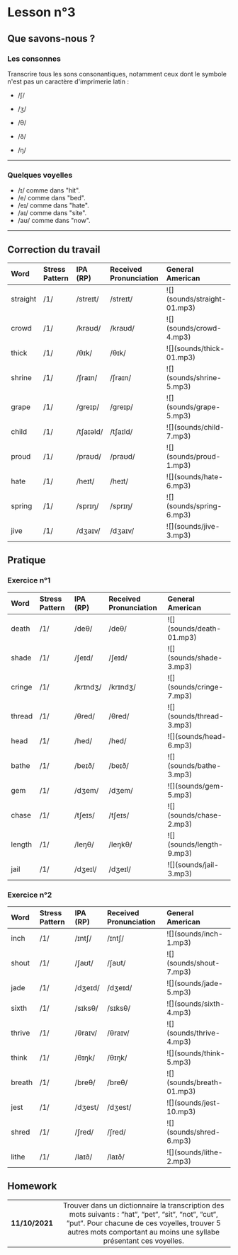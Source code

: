# Lesson n°3



## Que savons-nous ?

### Les consonnes

Transcrire tous les sons consonantiques, notamment ceux dont le symbole n'est pas un caractère d'imprimerie latin :

* /ʃ/

* /ʒ/

* /θ/

* /ð/

* /ŋ/

---

### Quelques voyelles

*  /ɪ/ comme dans "hit".
*  /e/ comme dans "bed".
*  /eɪ/ comme dans "hate".
*  /aɪ/ comme dans "site".
*  /aʊ/ comme dans "now".

---

## Correction du travail

<table class="table table-striped table-hover table-condensed table-responsive" style="margin-left: auto; margin-right: auto;">
 <thead>
  <tr>
   <th style="text-align:left;"> Word </th>
   <th style="text-align:left;"> Stress Pattern </th>
   <th style="text-align:left;"> IPA (RP) </th>
   <th style="text-align:left;"> Received Pronunciation </th>
   <th style="text-align:left;"> General American </th>
  </tr>
 </thead>
<tbody>
  <tr>
   <td style="text-align:left;"> straight </td>
   <td style="text-align:left;"> /1/ </td>
   <td style="text-align:left;"> /streɪt/ </td>
   <td style="text-align:left;"> /streɪt/ </td>
   <td style="text-align:left;"> ![](sounds/straight-01.mp3) </td>
  </tr>
  <tr>
   <td style="text-align:left;"> crowd </td>
   <td style="text-align:left;"> /1/ </td>
   <td style="text-align:left;"> /kraʊd/ </td>
   <td style="text-align:left;"> /kraʊd/ </td>
   <td style="text-align:left;"> ![](sounds/crowd-4.mp3) </td>
  </tr>
  <tr>
   <td style="text-align:left;"> thick </td>
   <td style="text-align:left;"> /1/ </td>
   <td style="text-align:left;"> /θɪk/ </td>
   <td style="text-align:left;"> /θɪk/ </td>
   <td style="text-align:left;"> ![](sounds/thick-01.mp3) </td>
  </tr>
  <tr>
   <td style="text-align:left;"> shrine </td>
   <td style="text-align:left;"> /1/ </td>
   <td style="text-align:left;"> /ʃraɪn/ </td>
   <td style="text-align:left;"> /ʃraɪn/ </td>
   <td style="text-align:left;"> ![](sounds/shrine-5.mp3) </td>
  </tr>
  <tr>
   <td style="text-align:left;"> grape </td>
   <td style="text-align:left;"> /1/ </td>
   <td style="text-align:left;"> /greɪp/ </td>
   <td style="text-align:left;"> /greɪp/ </td>
   <td style="text-align:left;"> ![](sounds/grape-5.mp3) </td>
  </tr>
  <tr>
   <td style="text-align:left;"> child </td>
   <td style="text-align:left;"> /1/ </td>
   <td style="text-align:left;"> /tʃaɪəld/ </td>
   <td style="text-align:left;"> /tʃaɪld/ </td>
   <td style="text-align:left;"> ![](sounds/child-7.mp3) </td>
  </tr>
  <tr>
   <td style="text-align:left;"> proud </td>
   <td style="text-align:left;"> /1/ </td>
   <td style="text-align:left;"> /praʊd/ </td>
   <td style="text-align:left;"> /praʊd/ </td>
   <td style="text-align:left;"> ![](sounds/proud-1.mp3) </td>
  </tr>
  <tr>
   <td style="text-align:left;"> hate </td>
   <td style="text-align:left;"> /1/ </td>
   <td style="text-align:left;"> /heɪt/ </td>
   <td style="text-align:left;"> /heɪt/ </td>
   <td style="text-align:left;"> ![](sounds/hate-6.mp3) </td>
  </tr>
  <tr>
   <td style="text-align:left;"> spring </td>
   <td style="text-align:left;"> /1/ </td>
   <td style="text-align:left;"> /sprɪŋ/ </td>
   <td style="text-align:left;"> /sprɪŋ/ </td>
   <td style="text-align:left;"> ![](sounds/spring-6.mp3) </td>
  </tr>
  <tr>
   <td style="text-align:left;"> jive </td>
   <td style="text-align:left;"> /1/ </td>
   <td style="text-align:left;"> /dʒaɪv/ </td>
   <td style="text-align:left;"> /dʒaɪv/ </td>
   <td style="text-align:left;"> ![](sounds/jive-3.mp3) </td>
  </tr>
</tbody>
</table>

## Pratique

### Exercice n°1

<table class="table table-striped table-hover table-condensed table-responsive" style="margin-left: auto; margin-right: auto;">
 <thead>
  <tr>
   <th style="text-align:left;"> Word </th>
   <th style="text-align:left;"> Stress Pattern </th>
   <th style="text-align:left;"> IPA (RP) </th>
   <th style="text-align:left;"> Received Pronunciation </th>
   <th style="text-align:left;"> General American </th>
  </tr>
 </thead>
<tbody>
  <tr>
   <td style="text-align:left;"> death </td>
   <td style="text-align:left;"> /1/ </td>
   <td style="text-align:left;"> /deθ/ </td>
   <td style="text-align:left;"> /deθ/ </td>
   <td style="text-align:left;"> ![](sounds/death-01.mp3) </td>
  </tr>
  <tr>
   <td style="text-align:left;"> shade </td>
   <td style="text-align:left;"> /1/ </td>
   <td style="text-align:left;"> /ʃeɪd/ </td>
   <td style="text-align:left;"> /ʃeɪd/ </td>
   <td style="text-align:left;"> ![](sounds/shade-3.mp3) </td>
  </tr>
  <tr>
   <td style="text-align:left;"> cringe </td>
   <td style="text-align:left;"> /1/ </td>
   <td style="text-align:left;"> /krɪndʒ/ </td>
   <td style="text-align:left;"> /krɪndʒ/ </td>
   <td style="text-align:left;"> ![](sounds/cringe-7.mp3) </td>
  </tr>
  <tr>
   <td style="text-align:left;"> thread </td>
   <td style="text-align:left;"> /1/ </td>
   <td style="text-align:left;"> /θred/ </td>
   <td style="text-align:left;"> /θred/ </td>
   <td style="text-align:left;"> ![](sounds/thread-3.mp3) </td>
  </tr>
  <tr>
   <td style="text-align:left;"> head </td>
   <td style="text-align:left;"> /1/ </td>
   <td style="text-align:left;"> /hed/ </td>
   <td style="text-align:left;"> /hed/ </td>
   <td style="text-align:left;"> ![](sounds/head-6.mp3) </td>
  </tr>
  <tr>
   <td style="text-align:left;"> bathe </td>
   <td style="text-align:left;"> /1/ </td>
   <td style="text-align:left;"> /beɪð/ </td>
   <td style="text-align:left;"> /beɪð/ </td>
   <td style="text-align:left;"> ![](sounds/bathe-3.mp3) </td>
  </tr>
  <tr>
   <td style="text-align:left;"> gem </td>
   <td style="text-align:left;"> /1/ </td>
   <td style="text-align:left;"> /dʒem/ </td>
   <td style="text-align:left;"> /dʒem/ </td>
   <td style="text-align:left;"> ![](sounds/gem-5.mp3) </td>
  </tr>
  <tr>
   <td style="text-align:left;"> chase </td>
   <td style="text-align:left;"> /1/ </td>
   <td style="text-align:left;"> /tʃeɪs/ </td>
   <td style="text-align:left;"> /tʃeɪs/ </td>
   <td style="text-align:left;"> ![](sounds/chase-2.mp3) </td>
  </tr>
  <tr>
   <td style="text-align:left;"> length </td>
   <td style="text-align:left;"> /1/ </td>
   <td style="text-align:left;"> /leŋθ/ </td>
   <td style="text-align:left;"> /leŋkθ/ </td>
   <td style="text-align:left;"> ![](sounds/length-9.mp3) </td>
  </tr>
  <tr>
   <td style="text-align:left;"> jail </td>
   <td style="text-align:left;"> /1/ </td>
   <td style="text-align:left;"> /dʒeɪl/ </td>
   <td style="text-align:left;"> /dʒeɪl/ </td>
   <td style="text-align:left;"> ![](sounds/jail-3.mp3) </td>
  </tr>
</tbody>
</table>

### Exercice n°2

<table class="table table-striped table-hover table-condensed table-responsive" style="margin-left: auto; margin-right: auto;">
 <thead>
  <tr>
   <th style="text-align:left;"> Word </th>
   <th style="text-align:left;"> Stress Pattern </th>
   <th style="text-align:left;"> IPA (RP) </th>
   <th style="text-align:left;"> Received Pronunciation </th>
   <th style="text-align:left;"> General American </th>
  </tr>
 </thead>
<tbody>
  <tr>
   <td style="text-align:left;"> inch </td>
   <td style="text-align:left;"> /1/ </td>
   <td style="text-align:left;"> /ɪntʃ/ </td>
   <td style="text-align:left;"> /ɪntʃ/ </td>
   <td style="text-align:left;"> ![](sounds/inch-1.mp3) </td>
  </tr>
  <tr>
   <td style="text-align:left;"> shout </td>
   <td style="text-align:left;"> /1/ </td>
   <td style="text-align:left;"> /ʃaʊt/ </td>
   <td style="text-align:left;"> /ʃaʊt/ </td>
   <td style="text-align:left;"> ![](sounds/shout-7.mp3) </td>
  </tr>
  <tr>
   <td style="text-align:left;"> jade </td>
   <td style="text-align:left;"> /1/ </td>
   <td style="text-align:left;"> /dʒeɪd/ </td>
   <td style="text-align:left;"> /dʒeɪd/ </td>
   <td style="text-align:left;"> ![](sounds/jade-5.mp3) </td>
  </tr>
  <tr>
   <td style="text-align:left;"> sixth </td>
   <td style="text-align:left;"> /1/ </td>
   <td style="text-align:left;"> /sɪksθ/ </td>
   <td style="text-align:left;"> /sɪksθ/ </td>
   <td style="text-align:left;"> ![](sounds/sixth-4.mp3) </td>
  </tr>
  <tr>
   <td style="text-align:left;"> thrive </td>
   <td style="text-align:left;"> /1/ </td>
   <td style="text-align:left;"> /θraɪv/ </td>
   <td style="text-align:left;"> /θraɪv/ </td>
   <td style="text-align:left;"> ![](sounds/thrive-4.mp3) </td>
  </tr>
  <tr>
   <td style="text-align:left;"> think </td>
   <td style="text-align:left;"> /1/ </td>
   <td style="text-align:left;"> /θɪŋk/ </td>
   <td style="text-align:left;"> /θɪŋk/ </td>
   <td style="text-align:left;"> ![](sounds/think-5.mp3) </td>
  </tr>
  <tr>
   <td style="text-align:left;"> breath </td>
   <td style="text-align:left;"> /1/ </td>
   <td style="text-align:left;"> /breθ/ </td>
   <td style="text-align:left;"> /breθ/ </td>
   <td style="text-align:left;"> ![](sounds/breath-01.mp3) </td>
  </tr>
  <tr>
   <td style="text-align:left;"> jest </td>
   <td style="text-align:left;"> /1/ </td>
   <td style="text-align:left;"> /dʒest/ </td>
   <td style="text-align:left;"> /dʒest/ </td>
   <td style="text-align:left;"> ![](sounds/jest-10.mp3) </td>
  </tr>
  <tr>
   <td style="text-align:left;"> shred </td>
   <td style="text-align:left;"> /1/ </td>
   <td style="text-align:left;"> /ʃred/ </td>
   <td style="text-align:left;"> /ʃred/ </td>
   <td style="text-align:left;"> ![](sounds/shred-6.mp3) </td>
  </tr>
  <tr>
   <td style="text-align:left;"> lithe </td>
   <td style="text-align:left;"> /1/ </td>
   <td style="text-align:left;"> /laɪð/ </td>
   <td style="text-align:left;"> /laɪð/ </td>
   <td style="text-align:left;"> ![](sounds/lithe-2.mp3) </td>
  </tr>
</tbody>
</table>

## Homework

<table class="table table-hover" style="margin-left: auto; margin-right: auto;">
<tbody>
  <tr>
   <td style="text-align:center;width: 20%; font-weight: bold;"> 11/10/2021 </td>
   <td style="text-align:center;"> Trouver dans un dictionnaire la transcription des mots suivants : “hat“, “pet“, “sit“, “not“, “cut“, “put“. Pour chacune de ces voyelles, trouver 5 autres mots comportant au moins une syllabe présentant ces voyelles. </td>
  </tr>
</tbody>
</table>
